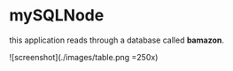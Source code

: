 # mySQLNode
this application reads through a database called **bamazon**.

![screenshot](./images/table.png =250x) 
